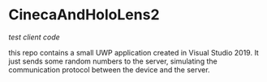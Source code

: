 # CinecaAndHoloLens2

*test client code*

this repo contains a small UWP application created in Visual Studio 2019. It just sends some random numbers to the server, simulating the communication protocol between the device and the server. 